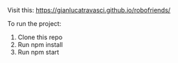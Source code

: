 Visit this: https://gianlucatravasci.github.io/robofriends/

To run the project: 
1) Clone this repo
2) Run npm install
3) Run npm start

